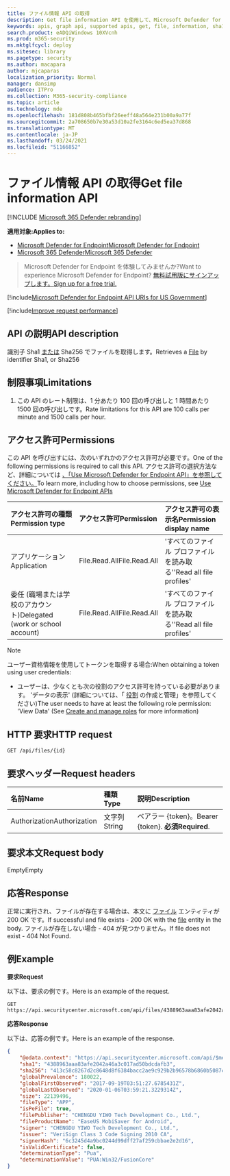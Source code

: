 ```yaml
---
title: ファイル情報 API の取得
description: Get file information API を使用して、Microsoft Defender for Endpoint の Sha1、Sha256、または MD5 識別子でファイルを取得する方法について説明します。
keywords: apis, graph api, supported apis, get, file, information, sha1, sha256, md5
search.product: eADQiWindows 10XVcnh
ms.prod: m365-security
ms.mktglfcycl: deploy
ms.sitesec: library
ms.pagetype: security
ms.author: macapara
author: mjcaparas
localization_priority: Normal
manager: dansimp
audience: ITPro
ms.collection: M365-security-compliance
ms.topic: article
ms.technology: mde
ms.openlocfilehash: 181d808b465bfbf26eeff48a564e231b00a9a77f
ms.sourcegitcommit: 2a708650b7e30a53d10a2fe3164c6ed5ea37d868
ms.translationtype: MT
ms.contentlocale: ja-JP
ms.lasthandoff: 03/24/2021
ms.locfileid: "51166852"
---
```

# <a name="get-file-information-api"></a><span data-ttu-id="35d84-104">ファイル情報 API の取得</span><span class="sxs-lookup"><span data-stu-id="35d84-104">Get file information API</span></span>

[!INCLUDE [Microsoft 365 Defender rebranding](../../includes/microsoft-defender.md)]

<span data-ttu-id="35d84-105">**適用対象:**</span><span class="sxs-lookup"><span data-stu-id="35d84-105">**Applies to:**</span></span>
- [<span data-ttu-id="35d84-106">Microsoft Defender for Endpoint</span><span class="sxs-lookup"><span data-stu-id="35d84-106">Microsoft Defender for Endpoint</span></span>](https://go.microsoft.com/fwlink/p/?linkid=2154037)
- [<span data-ttu-id="35d84-107">Microsoft 365 Defender</span><span class="sxs-lookup"><span data-stu-id="35d84-107">Microsoft 365 Defender</span></span>](https://go.microsoft.com/fwlink/?linkid=2118804)

> <span data-ttu-id="35d84-108">Microsoft Defender for Endpoint を体験してみませんか?</span><span class="sxs-lookup"><span data-stu-id="35d84-108">Want to experience Microsoft Defender for Endpoint?</span></span> [<span data-ttu-id="35d84-109">無料試用版にサインアップします。</span><span class="sxs-lookup"><span data-stu-id="35d84-109">Sign up for a free trial.</span></span>](https://www.microsoft.com/microsoft-365/windows/microsoft-defender-atp?ocid=docs-wdatp-exposedapis-abovefoldlink) 

[!include[Microsoft Defender for Endpoint API URIs for US Government](../../includes/microsoft-defender-api-usgov.md)]

[!include[Improve request performance](../../includes/improve-request-performance.md)]


## <a name="api-description"></a><span data-ttu-id="35d84-110">API の説明</span><span class="sxs-lookup"><span data-stu-id="35d84-110">API description</span></span>
<span data-ttu-id="35d84-111">識別子 Sha1 [または](files.md) Sha256 でファイルを取得します。</span><span class="sxs-lookup"><span data-stu-id="35d84-111">Retrieves a [File](files.md) by identifier Sha1, or Sha256</span></span>


## <a name="limitations"></a><span data-ttu-id="35d84-112">制限事項</span><span class="sxs-lookup"><span data-stu-id="35d84-112">Limitations</span></span>
1. <span data-ttu-id="35d84-113">この API のレート制限は、1 分あたり 100 回の呼び出しと 1 時間あたり 1500 回の呼び出しです。</span><span class="sxs-lookup"><span data-stu-id="35d84-113">Rate limitations for this API are 100 calls per minute and 1500 calls per hour.</span></span>


## <a name="permissions"></a><span data-ttu-id="35d84-114">アクセス許可</span><span class="sxs-lookup"><span data-stu-id="35d84-114">Permissions</span></span>
<span data-ttu-id="35d84-115">この API を呼び出すには、次のいずれかのアクセス許可が必要です。</span><span class="sxs-lookup"><span data-stu-id="35d84-115">One of the following permissions is required to call this API.</span></span> <span data-ttu-id="35d84-116">アクセス許可の選択方法など、詳細については [、「Use Microsoft Defender for Endpoint API」を参照してください。](apis-intro.md)</span><span class="sxs-lookup"><span data-stu-id="35d84-116">To learn more, including how to choose permissions, see [Use Microsoft Defender for Endpoint APIs](apis-intro.md)</span></span>

<span data-ttu-id="35d84-117">アクセス許可の種類</span><span class="sxs-lookup"><span data-stu-id="35d84-117">Permission type</span></span> |   <span data-ttu-id="35d84-118">アクセス許可</span><span class="sxs-lookup"><span data-stu-id="35d84-118">Permission</span></span>  |   <span data-ttu-id="35d84-119">アクセス許可の表示名</span><span class="sxs-lookup"><span data-stu-id="35d84-119">Permission display name</span></span>
:---|:---|:---
<span data-ttu-id="35d84-120">アプリケーション</span><span class="sxs-lookup"><span data-stu-id="35d84-120">Application</span></span> |   <span data-ttu-id="35d84-121">File.Read.All</span><span class="sxs-lookup"><span data-stu-id="35d84-121">File.Read.All</span></span> | <span data-ttu-id="35d84-122">'すべてのファイル プロファイルを読み取る'</span><span class="sxs-lookup"><span data-stu-id="35d84-122">'Read all file profiles'</span></span>
<span data-ttu-id="35d84-123">委任 (職場または学校のアカウント)</span><span class="sxs-lookup"><span data-stu-id="35d84-123">Delegated (work or school account)</span></span> | <span data-ttu-id="35d84-124">File.Read.All</span><span class="sxs-lookup"><span data-stu-id="35d84-124">File.Read.All</span></span> |    <span data-ttu-id="35d84-125">'すべてのファイル プロファイルを読み取る'</span><span class="sxs-lookup"><span data-stu-id="35d84-125">'Read all file profiles'</span></span>

>[!Note]
> <span data-ttu-id="35d84-126">ユーザー資格情報を使用してトークンを取得する場合:</span><span class="sxs-lookup"><span data-stu-id="35d84-126">When obtaining a token using user credentials:</span></span>
>- <span data-ttu-id="35d84-127">ユーザーは、少なくとも次の役割のアクセス許可を持っている必要があります。 'データの表示' (詳細については、「 [役割](user-roles.md) の作成と管理」を参照してください)</span><span class="sxs-lookup"><span data-stu-id="35d84-127">The user needs to have at least the following role permission: 'View Data' (See [Create and manage roles](user-roles.md) for more information)</span></span>

## <a name="http-request"></a><span data-ttu-id="35d84-128">HTTP 要求</span><span class="sxs-lookup"><span data-stu-id="35d84-128">HTTP request</span></span>
```
GET /api/files/{id}
```

## <a name="request-headers"></a><span data-ttu-id="35d84-129">要求ヘッダー</span><span class="sxs-lookup"><span data-stu-id="35d84-129">Request headers</span></span>

<span data-ttu-id="35d84-130">名前</span><span class="sxs-lookup"><span data-stu-id="35d84-130">Name</span></span> | <span data-ttu-id="35d84-131">種類</span><span class="sxs-lookup"><span data-stu-id="35d84-131">Type</span></span> | <span data-ttu-id="35d84-132">説明</span><span class="sxs-lookup"><span data-stu-id="35d84-132">Description</span></span>
:---|:---|:---
<span data-ttu-id="35d84-133">Authorization</span><span class="sxs-lookup"><span data-stu-id="35d84-133">Authorization</span></span> | <span data-ttu-id="35d84-134">文字列</span><span class="sxs-lookup"><span data-stu-id="35d84-134">String</span></span> | <span data-ttu-id="35d84-135">ベアラー {token}。</span><span class="sxs-lookup"><span data-stu-id="35d84-135">Bearer {token}.</span></span> <span data-ttu-id="35d84-136">**必須**</span><span class="sxs-lookup"><span data-stu-id="35d84-136">**Required**.</span></span>


## <a name="request-body"></a><span data-ttu-id="35d84-137">要求本文</span><span class="sxs-lookup"><span data-stu-id="35d84-137">Request body</span></span>
<span data-ttu-id="35d84-138">Empty</span><span class="sxs-lookup"><span data-stu-id="35d84-138">Empty</span></span>

## <a name="response"></a><span data-ttu-id="35d84-139">応答</span><span class="sxs-lookup"><span data-stu-id="35d84-139">Response</span></span>
<span data-ttu-id="35d84-140">正常に実行され、ファイルが存在する場合は、本文に [ファイル](files.md) エンティティが 200 OK です。</span><span class="sxs-lookup"><span data-stu-id="35d84-140">If successful and file exists - 200 OK with the [file](files.md) entity in the body.</span></span> <span data-ttu-id="35d84-141">ファイルが存在しない場合 - 404 が見つかりません。</span><span class="sxs-lookup"><span data-stu-id="35d84-141">If file does not exist - 404 Not Found.</span></span>


## <a name="example"></a><span data-ttu-id="35d84-142">例</span><span class="sxs-lookup"><span data-stu-id="35d84-142">Example</span></span>

<span data-ttu-id="35d84-143">**要求**</span><span class="sxs-lookup"><span data-stu-id="35d84-143">**Request**</span></span>

<span data-ttu-id="35d84-144">以下は、要求の例です。</span><span class="sxs-lookup"><span data-stu-id="35d84-144">Here is an example of the request.</span></span>

```http
GET https://api.securitycenter.microsoft.com/api/files/4388963aaa83afe2042a46a3c017ad50bdcdafb3
```

<span data-ttu-id="35d84-145">**応答**</span><span class="sxs-lookup"><span data-stu-id="35d84-145">**Response**</span></span>

<span data-ttu-id="35d84-146">以下は、応答の例です。</span><span class="sxs-lookup"><span data-stu-id="35d84-146">Here is an example of the response.</span></span>


```json
{
    "@odata.context": "https://api.securitycenter.microsoft.com/api/$metadata#Files/$entity",
    "sha1": "4388963aaa83afe2042a46a3c017ad50bdcdafb3",
    "sha256": "413c58c8267d2c8648d8f6384bacc2ae9c929b2b96578b6860b5087cd1bd6462",
    "globalPrevalence": 180022,
    "globalFirstObserved": "2017-09-19T03:51:27.6785431Z",
    "globalLastObserved": "2020-01-06T03:59:21.3229314Z",
    "size": 22139496,
    "fileType": "APP",
    "isPeFile": true,
    "filePublisher": "CHENGDU YIWO Tech Development Co., Ltd.",
    "fileProductName": "EaseUS MobiSaver for Android",
    "signer": "CHENGDU YIWO Tech Development Co., Ltd.",
    "issuer": "VeriSign Class 3 Code Signing 2010 CA",
    "signerHash": "6c3245d4a9bc0244d99dff27af259cbbae2e2d16",
    "isValidCertificate": false,
    "determinationType": "Pua",
    "determinationValue": "PUA:Win32/FusionCore"
}
```
